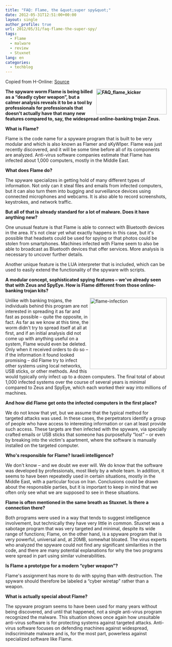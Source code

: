 ```yaml
---
title: "FAQ: Flame, the &quot;super spy&quot;"
date: 2012-05-31T12:51:00+00:00
layout: single
author_profile: true
url: 2012/05/31/faq-flame-the-super-spy/
tags:
  - Flame
  - malware
  - review
  - Stuxnet
lang: en
categories: 
  - techblog
---
```

Copied from H-Online: <a href="http://www.h-online.com/security/features/FAQ-Flame-the-super-spy-1587063.html" target="_blank">Source</a>

**[<img title="FAQ_flame_kicker" border="0" alt="FAQ_flame_kicker" align="right" src="http://lh6.ggpht.com/-iSvtBbZ6D7E/T8diC1WvPAI/AAAAAAAAGKU/ztNk_M_At_I/FAQ_flame_kicker_thumb.png?imgmax=800" width="220" height="80" />](http://lh3.ggpht.com/-QpyIQWVm1c0/T8diAgxhefI/AAAAAAAAGKM/9IpyOe4KSgU/s1600-h/FAQ_flame_kicker%25255B2%25255D.png)The spyware worm Flame is being billed as a “deadly cyber weapon”, but a calmer analysis reveals it to be a tool by professionals for professionals that doesn't actually have that many new features compared to, say, the widespread online-banking trojan Zeus.** 

**What is Flame?**

Flame is the code name for a spyware program that is built to be very modular and which is also known as Flamer and sKyWIper. Flame was just recently discovered, and it will be some time before all of its components are analyzed. Anti-virus software companies estimate that Flame has infected about 1,000 computers, mostly in the Middle East. 

**What does Flame do?**

The spyware specializes in getting hold of many different types of information. Not only can it steal files and emails from infected computers, but it can also turn them into bugging and surveillance devices using connected microphones and webcams. It is also able to record screenshots, keystrokes, and network traffic. 

**But all of that is already standard for a lot of malware. Does it have anything new?**

One unusual feature is that Flame is able to connect with Bluetooth devices in the area. It's not clear yet what exactly happens in this case, but it's possible that headsets could be used for spying or that photos could be stolen from smartphones. Machines infected with Flame seem to also be able to broadcast as Bluetooth devices that offer services. More analysis is necessary to uncover further details. 

Another unique feature is the LUA interpreter that is included, which can be used to easily extend the functionality of the spyware with scripts. 

**A modular concept, sophisticated spying features – we've already seen that with Zeus and SpyEye. How is Flame different from those online-banking trojan kits?**

[<img title="flame-infection" border="0" alt="flame-infection" align="right" src="http://lh4.ggpht.com/-LCVcoPpN0x8/T8diKRUbb_I/AAAAAAAAGKk/jIPZzjwELCA/flame-infection_thumb%25255B1%25255D.png?imgmax=800" width="240" height="223" />](http://lh3.ggpht.com/-WpSXMytdxik/T8diGoilLsI/AAAAAAAAGKc/-3EbdLVZvNE/s1600-h/flame-infection%25255B3%25255D.png)Unlike with banking trojans, the individuals behind this program are not interested in spreading it as far and fast as possible – quite the opposite, in fact. As far as we know at this time, the worm didn't try to spread itself at all at first, and if an initial analysis did not come up with anything useful on a system, Flame would even be deleted. Only when it received orders to do so – if the information it found looked promising – did Flame try to infect other systems using local networks, USB sticks, or other methods. And this would typically only infect up to a dozen computers. The final total of about 1,000 infected systems over the course of several years is minimal compared to Zeus and SpyEye, which each worked their way into millions of machines. 

**And how did Flame get onto the infected computers in the first place?**

We do not know that yet, but we assume that the typical method for targeted attacks was used. In these cases, the perpetrators identify a group of people who have access to interesting information or can at least provide such access. These targets are then infected with the spyware, via specially crafted emails or USB sticks that someone has purposefully “lost” – or even by breaking into the victim's apartment, where the software is manually installed on the targeted computer. 

**Who's responsible for Flame? Israeli intelligence?**

We don't know – and we doubt we ever will. We do know that the software was developed by professionals, most likely by a whole team. In addition, it seems to have been repeatedly used in certain situations, mostly in the Middle East, with a particular focus on Iran. Conclusions could be drawn about the responsible parties, but it is important to keep in mind that we often only see what we are supposed to see in these situations. 

**Flame is often mentioned in the same breath as Stuxnet. Is there a connection there?**

Both programs were used in a way that tends to suggest intelligence involvement, but technically they have very little in common. Stuxnet was a sabotage program that was very targeted and minimal, despite its wide range of functions; Flame, on the other hand, is a spyware program that is very powerful, universal and, at 20MB, somewhat bloated. The virus experts who analyzed the spyware could not find any significant similarities in the code, and there are many potential explanations for why the two programs were spread in part using similar vulnerabilities. 

**Is Flame a prototype for a modern “cyber weapon”?**

Flame's assignment has more to do with spying than with destruction. The spyware should therefore be labeled a “cyber wiretap” rather than a weapon. 

**What is actually special about Flame?**

The spyware program seems to have been used for many years without being discovered, and until that happened, not a single anti-virus program recognized the malware. This situation shows once again how unsuitable anti-virus software is for protecting systems against targeted attacks. Anti-virus software focuses on defending machines against widespread, indiscriminate malware and is, for the most part, powerless against specialized software like Flame.